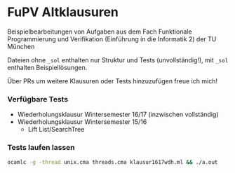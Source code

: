 # FuPV Altklausuren

Beispielbearbeitungen von Aufgaben aus dem Fach Funktionale Programmierung und Verifikation (Einführung in die Informatik 2) der TU München

Dateien ohne `_sol` enthalten nur Struktur und Tests (unvollständig!), mit `_sol` enthalten Beispiellösungen.

Über PRs um weitere Klausuren oder Tests hinzuzufügen freue ich mich!

### Verfügbare Tests

- Wiederholungsklausur Wintersemester 16/17 (inzwischen vollständig)
- Wiederholungsklausur Wintersemester 15/16
    - Lift List/SearchTree

### Tests laufen lassen
```bash 
ocamlc -g -thread unix.cma threads.cma klausur1617wdh.ml && ./a.out
```
